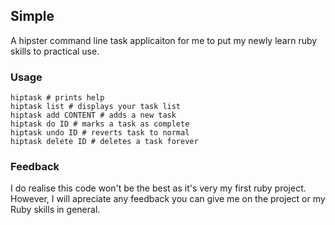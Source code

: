 ## Simple

A hipster command line task applicaiton for me to put my newly learn ruby skills to practical use.

### Usage

    hiptask # prints help
    hiptask list # displays your task list
    hiptask add CONTENT # adds a new task
    hiptask do ID # marks a task as complete
    hiptask undo ID # reverts task to normal
    hiptask delete ID # deletes a task forever

### Feedback

I do realise this code won't be the best as it's very my first ruby project. However, I will apreciate any feedback you can give me on the project or my Ruby skills in general.
